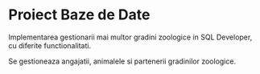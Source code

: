# Proiect Baze de Date

Implementarea gestionarii mai multor gradini zoologice in SQL Developer, cu diferite functionalitati.

Se gestioneaza angajatii, animalele si partenerii gradinilor zoologice.
